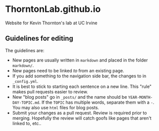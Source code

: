 # ThorntonLab.github.io

Website for Kevin Thornton's lab at UC Irvine

## Guidelines for editing

The guidelines are:

* New pages are usually written in `markdown` and placed in the folder `markdown/`.
* New pages need to be linked *to* from an existing page.
* If you add something to the navigation side bar, the changes to in `_config.yml`.
* It is best to stick to starting each sentence on a new line.
  This "rule" makes pull requests easier to review.
* New "blog posts" go in `_posts/` and the name should be `YEAR-MONTH-DAY-TOPIC.md`.
  If the `TOPIC` has multiple words, separate them with a `-`.
  You may also use `html` files for blog posts.
* Submit your changes as a pull request.
  Review is required prior to merging.
  Hopefully the review will catch goofs like pages that aren't linked to, etc..

